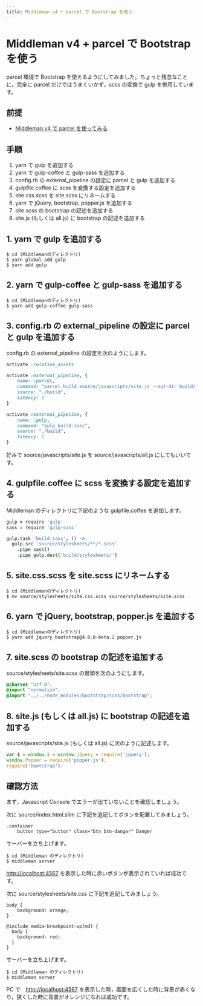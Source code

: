 ```yaml
---
title: Middleman v4 + parcel で Bootstrap を使う
---
```

# Middleman v4 + parcel で Bootstrap を使う

parcel 環境で Bootstrap を使えるようにしてみました。ちょっと残念なことに，完全に parcel だけではうまくいかず，scss の変換で gulp を併用しています。

## 前提

* [Middleman v4 で parcel を使ってみる](https://zacky1972.github.io/tech/2017/12/08/middleman-parcel.html)

## 手順

1. yarn で gulp を追加する
2. yarn で gulp-coffee と gulp-sass を追加する
3. config.rb の external_pipeline の設定に parcel と gulp を追加する
4. gulpfile.coffee に scss を変換する設定を追加する
5. site.css.scss を site.scss にリネームする
6. yarn で jQuery, bootstrap, popper.js を追加する
7. site.scss の bootstrap の記述を追加する
8. site.js (もしくは all.js) に bootstrap の記述を追加する

## 1. yarn で gulp を追加する

```
$ cd (Middlemanのディレクトリ)
$ yarn global add gulp
$ yarn add gulp
```

## 2. yarn で gulp-coffee と gulp-sass を追加する

```
$ cd (Middlemanのディレクトリ)
$ yarn add gulp-coffee gulp-sass
```

## 3. config.rb の external_pipeline の設定に parcel と gulp を追加する

config.rb の external_pipeline の設定を次のようにします。

```ruby
activate :relative_assets

activate :external_pipeline, {
	name: :parcel,
	command: "parcel build source/javascripts/site.js --out-dir build/javascripts/",
	source: "./build",
	latency: 1
}

activate :external_pipeline, {
	name: :gulp,
	command: "gulp build:sass",
	source: "./build",
	latency: 1
}
```

好みで source/javascripts/site.js を source/javascripts/all.js にしてもいいです。

## 4. gulpfile.coffee に scss を変換する設定を追加する

Middleman のディレクトリに下記のような gulpfile.coffee を追加します。

```coffee
gulp = require 'gulp'
sass = require 'gulp-sass'

gulp.task 'build:sass', () ->
  gulp.src 'source/stylesheets/**/*.scss'
    .pipe sass()
    .pipe gulp.dest('build/stylesheets/')
```

## 5. site.css.scss を site.scss にリネームする

```
$ cd (Middlemanのディレクトリ)
$ mv source/stylesheets/site.css.scss source/stylesheets/site.scss 
```

## 6. yarn で jQuery, bootstrap, popper.js を追加する

```
$ cd (Middlemanのディレクトリ)
$ yarn add jquery bootstrap@4.0.0-beta.2 popper.js
```

## 7. site.scss の bootstrap の記述を追加する

source/stylesheets/site.scss の冒頭を次のようにします。

```scss
@charset "utf-8";
@import "normalize";
@import "../../node_modules/bootstrap/scss/bootstrap";
```

## 8. site.js (もしくは all.js) に bootstrap の記述を追加する

source/javascripts/site.js (もしくは all.js) に次のように記述します。

```javascript
var $ = window.$ = window.jQuery = require('jquery');
window.Popper = require('popper.js');
require('bootstrap');
```

## 確認方法

まず，Javascript Console でエラーが出ていないことを確認しましょう。

次に source/index.html.slim に下記を追記してボタンを配置してみましょう。

```slim
.container
    button type="button" class="btn btn-danger" Danger
```

サーバーを立ち上げます。

```
$ cd (Middleman のディレクトリ)
$ middleman server
```

[http://localhost:4567](http://localhost:4567) を表示した時に赤いボタンが表示されていれば成功です。

次に source/stylesheets/site.css に下記を追記してみましょう。


```
body {
	background: orange;
}

@include media-breakpoint-up(md) {
  body {
    background: red;
  }
}
```

サーバーを立ち上げます。

```
$ cd (Middleman のディレクトリ)
$ middleman server
```

PC で　[http://localhost:4567](http://localhost:4567) を表示した時，画面を広くした時に背景が赤くなり，狭くした時に背景がオレンジになれば成功です。


